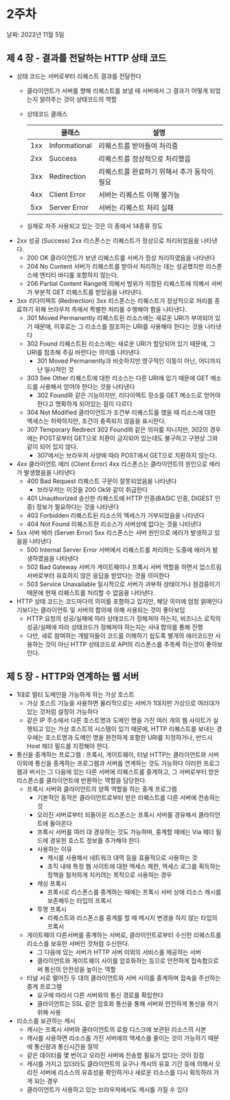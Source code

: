 # 2주차

날짜: 2022년 11월 5일

## 제 4 장 - 결과를 전달하는 HTTP 상태 코드

- 상태 코드는 서버로부터 리퀘스트 결과를 전달한다
    - 클라이언트가 서버를 향해 리퀘스트를 보낼 때 서버에서 그 결과가 어떻게 되었는지 알려주는 것이 상태코드의 역할
    - 상태코드 클래스
        
        
        |  | 클래스 | 설명 |
        | --- | --- | --- |
        | 1xx | Informational | 리퀘스트를 받아들여 처리중 |
        | 2xx | Success | 리퀘스트를 정상적으로 처리했음 |
        | 3xx | Redirection | 리퀘스트를 완료하기 위해서 추가 동작이 필요 |
        | 4xx | Client Error | 서버는 리퀘스트 이해 불가능 |
        | 5xx | Server Error | 서버는 리퀘스트 처리 실패 |
    - 실제로 자주 사용되고 있는 것은 이 중에서 14종류 정도
- 2xx 성공 (Success)
2xx 리스폰스는 리퀘스트가 정상으로 처리되었음을 나타낸다.
    - 200 OK
    클라이언트가 보낸 리퀘스트를 서버가 정상 처리하였음을 나타낸다
    - 204 No Content
    서버가 리퀘스트를 받아서 처리하는 데는 성공했지만 리스폰스에 엔티티 바디를 포함하지 않는다.
    - 206 Partial Content
    Range에 의해서 범위가 지정된 리퀘스트에 의해서 서버가 부분적 GET 리퀘스트를 받았음을 나타낸다.
- 3xx 리다이렉트 (Redirection)
3xx 리스폰스는 리퀘스트가 정상적으로 처리를 종료하기 위해 브라우저 측에서 특별한 처리를 수행해야 함을 나타낸다.
    - 301 Moved Permanently
    리퀘스트된 리소스에는 새로운 URI가 부여되어 있기 때문에, 이후로는 그 리소스를 참조하는 URI를 사용해야 한다는 것을 나타낸다
    - 302 Found
    리퀘스트된 리소스에는 새로운 URI가 할당되어 있기 때문에, 그 URI를 참조해 주길 바란다는 의미를 나타낸다.
        - 301 Moved Permanently과 비슷하지만 영구적인 이동이 아닌, 어디까지난 일시적인 것
    - 303 See Other
    리퀘스트에 대한 리소스는 다른 URI에 있기 때문에 GET 메소드를 사용해서 얻어야 한다는 것을 나타낸다
        - 302 Found와 같은 기능이지만, 리다이렉트 장소를 GET 메소드로 얻어야 한다고 명확하게 되어있는 점이 다르다
    - 304 Not Modified
    클라이언트가 조건부 리퀘스트를 했을 때 리소스에 대한 액세스는 허락하지만,
    조건이 충족되지 않음을 표시한다.
    - 307 Temporary Redirect
    302 Found와 같은 의미를 지니지만, 302의 경우에는 POST로부터 GET으로 치환이 금지되어 있는데도 불구하고 구현상 그와 같이 되어 있지 않다.
        - 307에서는 브라우저 사양에 따라 POST에서 GET으로 치환하지 않는다.
- 4xx 클라이언트 에러 (Client Error)
4xx 리스폰스는 클라이언트의 원인으로 에러가 발생했음을 나타낸다
    - 400 Bad Request
    리퀘스트 구문이 잘못되었음을 나타낸다
        - 브라우저는 이것을 200 Ok와 같이 취급한다
    - 401 Unauthorized
    송신한 리퀘스트에 HTTP 인증(BASIC 인증, DIGEST 인증) 정보가 필요하다는 것을 나타낸다
    - 403 Forbidden
    리퀘스트된 리소스의 액세스가 거부되었음을 나타낸다
    - 404 Not Found
    리퀘스트한 리소스가 서버상에 없다는 것을 나타낸다
- 5xx 서버 에러 (Server Error)
5xx 리스폰스는 서버 원인으로 에러가 발생하고 있음을 나타낸다
    - 500 Internal Server Error
    서버에서 리퀘스트를 처리하는 도중에 에러가 발생하였음을 나타낸다
    - 502 Bad Gateway
    서버가 게이트웨이나 프록시 서버 역할을 하면서 업스트림 서버로부터 유효하지 않은 응답을 받았다는 것을 의미한다
    - 503 Service Unavailable
    일시적으로 서버가 과부하 상태이거나 점검중이기 때문에 현재 리퀘스트를 처리할 수 없음을 나타낸다.
- HTTP 상태 코드는 코드마다의 의미를 포함하고 있지만,
해당 의미에 엄청 얽매인다기보다는 클라이언트 및 서버의 합의에 의해 사용되는 것이 좋아보임
    - HTTP 요청의 성공/실패에 따라 상태코드가 정해져야 하는지,
    비즈니스 로직의 성공/실패에 따라 상태코드가 정해져야 하는지는 사내 합의를 통해 진행
    - 다만, 새로 참여하는 개발자들이 코드를 이해하기 쉽도록
    별개의 에러코드만 사용하는 것이 아닌 HTTP 상태코드로 API의 리스폰스를 추측케 하는것이 좋아보인다.

## 제 5 장 - HTTP와 연계하는 웹 서버

- 1대로 멀티 도메인을 가능하게 하는 가상 호스트
    - 가상 호스트 기능을 사용하면 물리적으로는 서버가 1대지만 가상으로 여러대가 있는 것처럼 설정이 가능하다
    - 같은 IP 주소에서 다른 호스트명과 도메인 명을 가진 여러 개의 웹 사이트가 실행되고 있는 가상 호스트의 시스템이 있기 때문에,
    HTTP 리퀘스트를 보내는 경우에는 호스트명과 도메인 명을 완전하게 포함한 URI를 지정하거나, 반드시 Host 헤더 필드를 지정해야 한다.
- 통신을 중계하는 프로그램 : 프록시, 게이트웨이, 터널
HTTP는 클라이언트와 서버 이외에 통신을 중계하는 프로그램과 서버를 연계하는 것도 가능하다
이러한 프로그램과 버서는 그 다음에 있는 다른 서버에 리퀘스트를 중계하고, 그 서버로부터 받은 리스폰스를 클라이언트에 반환하는 역할을 담당한다.
    - 프록시
    서버와 클라이언트의 양쪽 역할을 하는 중계 프로그램
        - 기본적인 동작은 클라이언트로부터 받은 리퀘스트를 다른 서버에 전송하는 것
        - 오리진 서버로부터 되돌아온 리스폰스는 프록시 서버를 경유해서 클라이언트에 돌아온다
        - 프록시 서버를 여러 대 경유하는 것도 가능하며, 중계할 때에는 Via 헤더 필드에 경유한 호스트 정보를 추가해야 한다.
        - 사용하는 이유
            - 캐시를 사용해서 네트워크 대역 등을 효율적으로 사용하는 것
            - 조직 내에 특정 웹 사이트에 대한 액세스 제한, 엑세스 로그를 획득하는 정책을 철저하게 지키려는 목적으로 사용하는 경우
        - 캐싱 프록시
            - 프록시로 리스폰스를 중계하는 때에는 프록시 서버 상에 리소스 캐시를 보존해두는 타입의 프록시
        - 투명 프록시
            - 리퀘스트와 리스폰스를 중계를 할 때 메시지 변경을 하지 않는 타입의 프록시
    - 게이트웨이
    다른서버를 중계하는 서버로, 클라이언트로부터 수신한 리퀘스트를 리소스를 보유한 서버인 것처럼 수신한다.
        - 그 다음에 있는 서버가 HTTP 서버 이외의 서비스를 제공하는 서버
        - 클라이언트와 게이트웨이 사이를 암호화하는 등으로 안전하게 접속함으로써 통신의 안전성을 높이는 역할
    - 터널
    서로 떨어진 두 대의 클라이언트와 서버 사이를 중계하며 접속을 주선하는 중계 프로그램
        - 요구에 따라서 다른 서버와의 통신 경로를 확립한다
        - 클라이언트는 SSL 같은 암호화 통신을 통해 서버와 안전하게 통신을 하기 위해 사용
- 리소스를 보관하는 캐시
    - 캐시는 프록시 서버와 클라이언트의 로컬 디스크에 보관된 리소스의 사본
    - 캐시를 사용하면 리소스를 가진 서버에의 액세스를 줄이는 것이 가능하기 때문에 통신량과 통신시간을 절약
    - 같은 데이터를 몇 번이고 오리진 서버에 전송할 필요가 없다는 것이 장점
    - 캐시를 가지고 있더라도 클라이언트의 요구나 캐시의 유효 기간 등에 의해서 오리진 서버에 리소스의 유효성을 확인하거나 새로운 리소스를 다시 획득하러 가게 되는 경우
    - 클라이언트가 사용하고 있는 브라우저에서도 캐시를 가질 수 있다